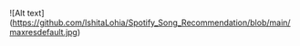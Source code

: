 ![Alt text] (https://github.com/IshitaLohia/Spotify_Song_Recommendation/blob/main/maxresdefault.jpg)
